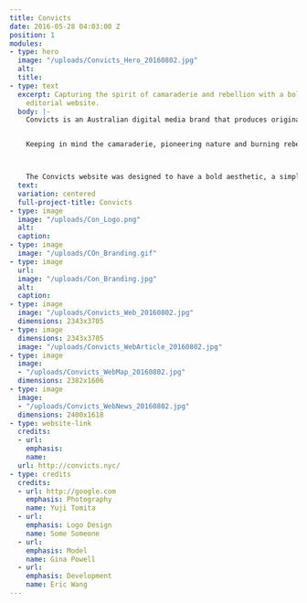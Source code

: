 ```yaml
---
title: Convicts
date: 2016-05-28 04:03:00 Z
position: 1
modules:
- type: hero
  image: "/uploads/Convicts_Hero_20160802.jpg"
  alt: 
  title: 
- type: text
  excerpt: Capturing the spirit of camaraderie and rebellion with a bold brand and
    editorial website.
  body: |-
    Convicts is an Australian digital media brand that produces original and branded multimedia content including video and events. Born out of the merger of two successful business ventures — media company Billabout, and Nolita boutique B_Space— that feature Australian brands and personalities, Convicts is breaking ground by exploring the relationship between digital content and the event or shop experience. Convicts reached out to Paradise to define their new brand, and to create a functional, beautiful editorial website.


    Keeping in mind the camaraderie, pioneering nature and burning rebellion of the Convict, we created a clean logo mark inspired by the "Pheon" or "Broad Arrow". The three prong mark alludes to British Government issued convict clothing in the early days of colonial Australia. We paired the mark with a bold and modular visual vernacular in a sleek black and white color palette.



    The Convicts website was designed to have a bold aesthetic, a simple and intuitive content strategy and UI/UX and moments of excitement and experimentation. Our main focus was on the Convicts page and Convicts Map. The Convicts pages house a video, interview and content. We created a custom video player to leverage the Convicts brand, and introduced a sticky video player, so that users could listen to the video while skimming through content below. This allowed for a rich viewing experience, while truly speaking to our demographic’s attention span and preventing drop offs. Using the Google Map API, we created custom city-guide for each Convict.
  text: 
  variation: centered
  full-project-title: Convicts
- type: image
  image: "/uploads/Con_Logo.png"
  alt: 
  caption: 
- type: image
  image: "/uploads/COn_Branding.gif"
- type: image
  url: 
  image: "/uploads/Con_Branding.jpg"
  alt: 
  caption: 
- type: image
  image: "/uploads/Convicts_Web_20160802.jpg"
  dimensions: 2343x3705
- type: image
  dimensions: 2343x3705
  image: "/uploads/Convicts_WebArticle_20160802.jpg"
- type: image
  image:
  - "/uploads/Convicts_WebMap_20160802.jpg"
  dimensions: 2382x1606
- type: image
  image:
  - "/uploads/Convicts_WebNews_20160802.jpg"
  dimensions: 2400x1618
- type: website-link
  credits:
  - url: 
    emphasis: 
    name: 
  url: http://convicts.nyc/
- type: credits
  credits:
  - url: http://google.com
    emphasis: Photography
    name: Yuji Tomita
  - url: 
    emphasis: Logo Design
    name: Some Someone
  - url: 
    emphasis: Model
    name: Gina Powell
  - url: 
    emphasis: Development
    name: Eric Wang
---
```



